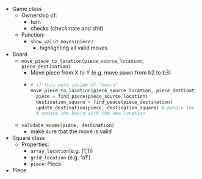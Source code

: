- Game class
	- Ownership of:
		- turn
		- checks (checkmate and shit)
	- Function:
		- `show_valid_moves(piece)`
			- highlighting all valid moves
- Board
	- `move_piece_to_location(piece_source_location, piece_destination)`
		- Move piece from X to Y (e.g. move pawn from b2 to b3)
		-
		  ```python
		  # if this were inside of "board"
		  move_piece_to_location(piece_source_location, piece_destination):
		    piece = find_piece(piece_source_location)
		    destination_square = find_peace(piece_destination)
		    update_destination(piece, destination_square) # handle the capturing
		    # update the board with the new location
		  ```
	- `validate_moves(piece, destination)`
		- make sure that the move is valid
- Square class
	- Properties:
		- `array_location`(e.g. [1,1])
		- `grid_location` (e.g. 'a1')
		- `piece`: Piece
- Piece